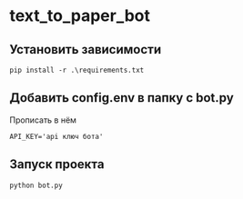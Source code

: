 # text_to_paper_bot


Установить зависимости
----
```
pip install -r .\requirements.txt
```
Добавить config.env в папку с bot.py
----
Прописать в нём 
```
API_KEY='api ключ бота'
```
Запуск проекта
----
```
python bot.py
```
